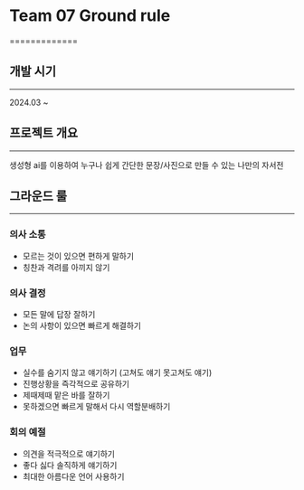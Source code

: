 # Team 07 Ground rule
=============

## 개발 시기
-------------
2024.03 ~


## 프로젝트 개요
--------------
생성형 ai를 이용하여 누구나 쉽게 간단한 문장/사진으로 만들 수 있는 나만의 자서전


## 그라운드 룰
--------------
### 의사 소통 
- 모르는 것이 있으면 편하게 말하기
- 칭찬과 격려를 아끼지 않기
### 의사 결정
- 모든 말에 답장 잘하기
- 논의 사항이 있으면 빠르게 해결하기
### 업무
- 실수를 숨기지 않고 얘기하기 (고쳐도 얘기 못고쳐도 얘기)
- 진행상황을 즉각적으로 공유하기
- 제때제때 맡은 바를 잘하기
- 못하겠으면 빠르게 말해서 다시 역할분배하기
### 회의 예절
- 의견을 적극적으로 얘기하기
- 좋다 싫다 솔직하게 얘기하기
- 최대한 아름다운 언어 사용하기






### 
